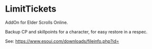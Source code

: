 # LimitTickets

AddOn for Elder Scrolls Online.

Backup CP and skillpoints for a character, for easy restore in a respec.

See: https://www.esoui.com/downloads/fileinfo.php?id=
